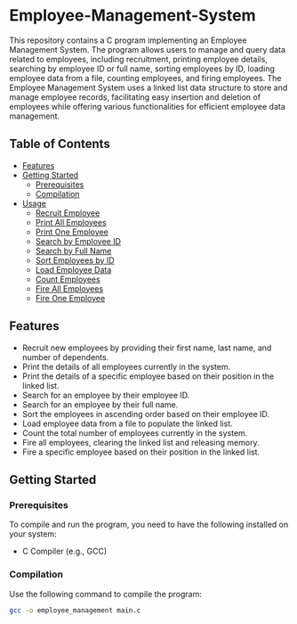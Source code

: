 # Employee-Management-System

This repository contains a C program implementing an Employee Management System. The program allows users to manage and query data related to employees, including recruitment, printing employee details, searching by employee ID or full name, sorting employees by ID, loading employee data from a file, counting employees, and firing employees. The Employee Management System uses a linked list data structure to store and manage employee records, facilitating easy insertion and deletion of employees while offering various functionalities for efficient employee data management.

## Table of Contents
- [Features](#features)
- [Getting Started](#getting-started)
  - [Prerequisites](#prerequisites)
  - [Compilation](#compilation)
- [Usage](#usage)
  - [Recruit Employee](#recruit-employee)
  - [Print All Employees](#print-all-employees)
  - [Print One Employee](#print-one-employee)
  - [Search by Employee ID](#search-by-employee-id)
  - [Search by Full Name](#search-by-full-name)
  - [Sort Employees by ID](#sort-employees-by-id)
  - [Load Employee Data](#load-employee-data)
  - [Count Employees](#count-employees)
  - [Fire All Employees](#fire-all-employees)
  - [Fire One Employee](#fire-one-employee)

## Features

- Recruit new employees by providing their first name, last name, and number of dependents.
- Print the details of all employees currently in the system.
- Print the details of a specific employee based on their position in the linked list.
- Search for an employee by their employee ID.
- Search for an employee by their full name.
- Sort the employees in ascending order based on their employee ID.
- Load employee data from a file to populate the linked list.
- Count the total number of employees currently in the system.
- Fire all employees, clearing the linked list and releasing memory.
- Fire a specific employee based on their position in the linked list.

## Getting Started

### Prerequisites

To compile and run the program, you need to have the following installed on your system:

- C Compiler (e.g., GCC)

### Compilation

Use the following command to compile the program:

```bash
gcc -o employee_management main.c
